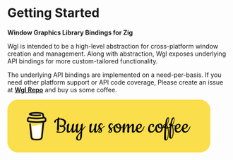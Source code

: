 # Getting Started

**Window Graphics Library Bindings for Zig**

Wgl is intended to be a high-level abstraction for cross-platform window creation and management. Along with abstraction, Wgl exposes underlying API bindings for more custom-tailored functionality.

The underlying API bindings are implemented on a need-per-basis. If you need other platform support or API code coverage, Please create an issue at [**Wgl Repo**](https://github.com/bitlaab-bolt/wgl) and buy us some coffee.

<!-- Buy Us Coffee -->
<a href="https://www.buymeacoffee.com/bitlaab" target="_blank">
    <img src="assets/bitlaab/coffee-btn.svg" alt="Buy Us Coffee">
</a>
